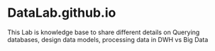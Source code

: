 # DataLab.github.io
This Lab is knowledge base to share different details on Querying databases, design data models, processing data in DWH vs Big Data
